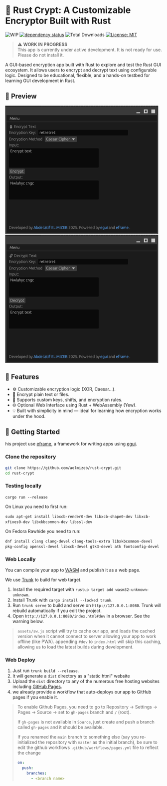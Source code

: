 # 🔐 Rust Crypt: A Customizable Encryptor Built with Rust

![WIP](https://img.shields.io/badge/status-WIP-orange?style=flat-square)
[![dependency status](https://deps.rs/repo/github/aelmizeb/rust-crypt/status.svg)](https://deps.rs/repo/github/aelmizeb/rust-crypt)
![Total Downloads](https://img.shields.io/github/downloads/aelmizeb/rust-crypt/total)
[![License: MIT](https://img.shields.io/badge/License-MIT-yellow.svg)](LICENSE)

> ⚠️ **WORK IN PROGRESS**  
> This app is currently under active development. It is not ready for use. Please do not install it.

A GUI-based encryption app built with Rust to explore and test the Rust GUI ecosystem.
It allows users to encrypt and decrypt text using configurable logic. Designed to be educational, flexible, and a hands-on testbed for learning GUI development in Rust.

## 🔎 Preview
![Preview Encrypt](./media/preview-encrypt.png) ![Preview Decrypt](./media/preview-decrypt.png)

## 🧠 Features

- ⚙️ Customizable encryption logic (XOR, Caesar...).
- 📁 Encrypt plain text or files.
- 🧩 Supports custom keys, shifts, and encryption rules.
- 🌐 Optional Web Interface using Rust + WebAssembly (Yew).
- 💡 Built with simplicity in mind — ideal for learning how encryption works under the hood.

## 🚀 Getting Started

his project use [eframe](https://github.com/emilk/egui/tree/master/crates/eframe), a framework for writing apps using [egui](https://github.com/emilk/egui/).

### Clone the repository

```bash
git clone https://github.com/aelmizeb/rust-crypt.git
cd rust-crypt
```

### Testing locally

`cargo run --release`

On Linux you need to first run:

`sudo apt-get install libxcb-render0-dev libxcb-shape0-dev libxcb-xfixes0-dev libxkbcommon-dev libssl-dev`

On Fedora Rawhide you need to run:

`dnf install clang clang-devel clang-tools-extra libxkbcommon-devel pkg-config openssl-devel libxcb-devel gtk3-devel atk fontconfig-devel`

### Web Locally

You can compile your app to [WASM](https://en.wikipedia.org/wiki/WebAssembly) and publish it as a web page.

We use [Trunk](https://trunkrs.dev/) to build for web target.
1. Install the required target with `rustup target add wasm32-unknown-unknown`.
2. Install Trunk with `cargo install --locked trunk`.
3. Run `trunk serve` to build and serve on `http://127.0.0.1:8080`. Trunk will rebuild automatically if you edit the project.
4. Open `http://127.0.0.1:8080/index.html#dev` in a browser. See the warning below.

> `assets/sw.js` script will try to cache our app, and loads the cached version when it cannot connect to server allowing your app to work offline (like PWA).
> appending `#dev` to `index.html` will skip this caching, allowing us to load the latest builds during development.

### Web Deploy
1. Just run `trunk build --release`.
2. It will generate a `dist` directory as a "static html" website
3. Upload the `dist` directory to any of the numerous free hosting websites including [GitHub Pages](https://docs.github.com/en/free-pro-team@latest/github/working-with-github-pages/configuring-a-publishing-source-for-your-github-pages-site).
4. we already provide a workflow that auto-deploys our app to GitHub pages if you enable it.
> To enable Github Pages, you need to go to Repository -> Settings -> Pages -> Source -> set to `gh-pages` branch and `/` (root).
>
> If `gh-pages` is not available in `Source`, just create and push a branch called `gh-pages` and it should be available.
>
> If you renamed the `main` branch to something else (say you re-initialized the repository with `master` as the initial branch), be sure to edit the github workflows `.github/workflows/pages.yml` file to reflect the change
> ```yml
> on:
>   push:
>     branches:
>       - <branch name>
> ```

